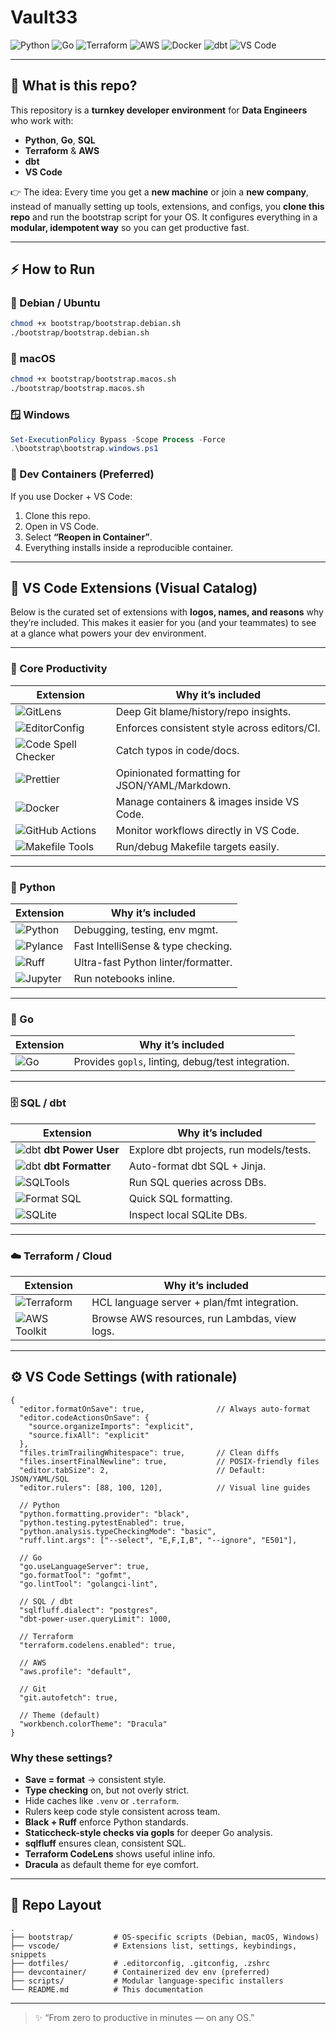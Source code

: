 # Vault33

![Python](https://img.shields.io/badge/Python-3.12-3776AB?logo=python&logoColor=white)
![Go](https://img.shields.io/badge/Go-1.22-00ADD8?logo=go&logoColor=white)
![Terraform](https://img.shields.io/badge/Terraform-1.8-844FBA?logo=terraform&logoColor=white)
![AWS](https://img.shields.io/badge/AWS-Toolkit-FF9900?logo=amazon-aws&logoColor=white)
![Docker](https://img.shields.io/badge/Docker-Desktop-2496ED?logo=docker&logoColor=white)
![dbt](https://img.shields.io/badge/dbt-Core-FB542B?logo=dbt&logoColor=white)
![VS Code](https://img.shields.io/badge/VS%20Code-Extensions-007ACC?logo=visual-studio-code&logoColor=white)

---

## 📖 What is this repo?

This repository is a **turnkey developer environment** for **Data Engineers** who work with:

- **Python**, **Go**, **SQL**
- **Terraform** & **AWS**
- **dbt**
- **VS Code**

👉 The idea:
Every time you get a **new machine** or join a **new company**, instead of manually setting up tools, extensions, and configs, you **clone this repo** and run the bootstrap script for your OS.
It configures everything in a **modular, idempotent way** so you can get productive fast.

---

## ⚡ How to Run

### 🐧 Debian / Ubuntu
```bash
chmod +x bootstrap/bootstrap.debian.sh
./bootstrap/bootstrap.debian.sh
```

### 🍎 macOS
```bash
chmod +x bootstrap/bootstrap.macos.sh
./bootstrap/bootstrap.macos.sh
```

### 🪟 Windows
```powershell
Set-ExecutionPolicy Bypass -Scope Process -Force
.\bootstrap\bootstrap.windows.ps1
```

### 🐳 Dev Containers (Preferred)
If you use Docker + VS Code:

1. Clone this repo.
2. Open in VS Code.
3. Select **“Reopen in Container”**.
4. Everything installs inside a reproducible container.

---

## 🧩 VS Code Extensions (Visual Catalog)

Below is the curated set of extensions with **logos, names, and reasons** why they’re included.
This makes it easier for you (and your teammates) to see at a glance what powers your dev environment.

---


### 🔑 Core Productivity

| Extension | Why it’s included |
|-----------|------------------|
| ![GitLens](https://img.shields.io/badge/GitLens-black?logo=git&logoColor=white) | Deep Git blame/history/repo insights. |
| ![EditorConfig](https://img.shields.io/badge/EditorConfig-grey?logo=editorconfig&logoColor=white) | Enforces consistent style across editors/CI. |
| ![Code Spell Checker](https://img.shields.io/badge/Code%20Spell%20Checker-blue?logo=readme&logoColor=white) | Catch typos in code/docs. |
| ![Prettier](https://img.shields.io/badge/Prettier-ff69b4?logo=prettier&logoColor=white) | Opinionated formatting for JSON/YAML/Markdown. |
| ![Docker](https://img.shields.io/badge/Docker-2496ED?logo=docker&logoColor=white) | Manage containers & images inside VS Code. |
| ![GitHub Actions](https://img.shields.io/badge/GitHub%20Actions-181717?logo=githubactions&logoColor=white) | Monitor workflows directly in VS Code. |
| ![Makefile Tools](https://img.shields.io/badge/Makefile%20Tools-grey?logo=gnu&logoColor=white) | Run/debug Makefile targets easily. |

---

### 🐍 Python

| Extension | Why it’s included |
|-----------|------------------|
| ![Python](https://img.shields.io/badge/Python-3776AB?logo=python&logoColor=white) | Debugging, testing, env mgmt. |
| ![Pylance](https://img.shields.io/badge/Pylance-0078D7?logo=microsoft&logoColor=white) | Fast IntelliSense & type checking. |
| ![Ruff](https://img.shields.io/badge/Ruff-000000?logo=python&logoColor=white) | Ultra-fast Python linter/formatter. |
| ![Jupyter](https://img.shields.io/badge/Jupyter-F37626?logo=jupyter&logoColor=white) | Run notebooks inline. |

---

### 🐹 Go

| Extension | Why it’s included |
|-----------|------------------|
| ![Go](https://img.shields.io/badge/Go-00ADD8?logo=go&logoColor=white) | Provides `gopls`, linting, debug/test integration. |

---

### 🗄️ SQL / dbt

| Extension | Why it’s included |
|-----------|------------------|
| ![dbt](https://img.shields.io/badge/dbt-FB542B?logo=dbt&logoColor=white) **dbt Power User** | Explore dbt projects, run models/tests. |
| ![dbt](https://img.shields.io/badge/dbt-FB542B?logo=dbt&logoColor=white) **dbt Formatter** | Auto-format dbt SQL + Jinja. |
| ![SQLTools](https://img.shields.io/badge/SQLTools-003B57?logo=mysql&logoColor=white) | Run SQL queries across DBs. |
| ![Format SQL](https://img.shields.io/badge/Format%20SQL-336791?logo=postgresql&logoColor=white) | Quick SQL formatting. |
| ![SQLite](https://img.shields.io/badge/SQLite-003B57?logo=sqlite&logoColor=white) | Inspect local SQLite DBs. |

---

### ☁️ Terraform / Cloud

| Extension | Why it’s included |
|-----------|------------------|
| ![Terraform](https://img.shields.io/badge/Terraform-844FBA?logo=terraform&logoColor=white) | HCL language server + plan/fmt integration. |
| ![AWS Toolkit](https://img.shields.io/badge/AWS-232F3E?logo=amazonaws&logoColor=FF9900) | Browse AWS resources, run Lambdas, view logs. |

---

## ⚙️ VS Code Settings (with rationale)

```jsonc
{
  "editor.formatOnSave": true,                // Always auto-format
  "editor.codeActionsOnSave": {
    "source.organizeImports": "explicit",
    "source.fixAll": "explicit"
  },
  "files.trimTrailingWhitespace": true,       // Clean diffs
  "files.insertFinalNewline": true,           // POSIX-friendly files
  "editor.tabSize": 2,                        // Default: JSON/YAML/SQL
  "editor.rulers": [88, 100, 120],            // Visual line guides

  // Python
  "python.formatting.provider": "black",
  "python.testing.pytestEnabled": true,
  "python.analysis.typeCheckingMode": "basic",
  "ruff.lint.args": ["--select", "E,F,I,B", "--ignore", "E501"],

  // Go
  "go.useLanguageServer": true,
  "go.formatTool": "gofmt",
  "go.lintTool": "golangci-lint",

  // SQL / dbt
  "sqlfluff.dialect": "postgres",
  "dbt-power-user.queryLimit": 1000,

  // Terraform
  "terraform.codelens.enabled": true,

  // AWS
  "aws.profile": "default",

  // Git
  "git.autofetch": true,

  // Theme (default)
  "workbench.colorTheme": "Dracula"
}
```

### Why these settings?

- **Save = format** → consistent style.
- **Type checking** on, but not overly strict.
- Hide caches like `.venv` or `.terraform`.
- Rulers keep code style consistent across team.
- **Black + Ruff** enforce Python standards.
- **Staticcheck-style checks via gopls** for deeper Go analysis.
- **sqlfluff** ensures clean, consistent SQL.
- **Terraform CodeLens** shows useful inline info.
- **Dracula** as default theme for eye comfort.

---

## 📂 Repo Layout

```text
.
├── bootstrap/         # OS-specific scripts (Debian, macOS, Windows)
├── vscode/            # Extensions list, settings, keybindings, snippets
├── dotfiles/          # .editorconfig, .gitconfig, .zshrc
├── devcontainer/      # Containerized dev env (preferred)
├── scripts/           # Modular language-specific installers
└── README.md          # This documentation
```

---

> ✨ “From zero to productive in minutes — on any OS.”
